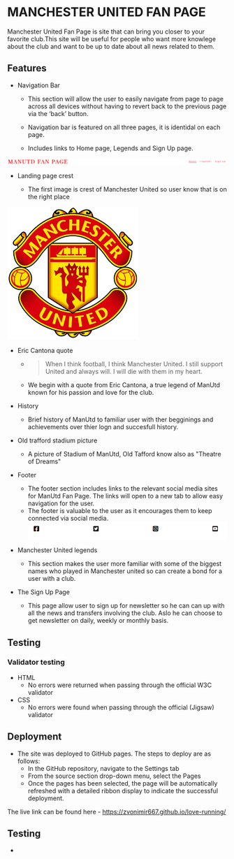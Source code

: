 # MANCHESTER UNITED FAN PAGE

Manchester United Fan Page is site that can bring you closer to your favorite club.This site will be useful for people who want more knowlege about the club and want to be up to date about all news related to them.

## Features

- Navigation Bar

  - This section will allow the user to easily navigate from page to page across all devices without having to revert back to the previous page via the ‘back’ button.
  
  - Navigation bar is featured on all three pages, it is identidal on each page.
  - Includes links to Home page, Legends and Sign Up page.

![Screenshot of navigation bar.](/assets/images/Navigation-bar.png)

- Landing page crest

  - The first image is  crest of Manchester United so user know that is on the right place

![Picture of ManUtd Crest.](/assets/images/crest-small.png)

- Eric Cantona quote

  - > When I think football, I think Manchester United. I still support United and always will. I will die with them in my heart.
  - We begin with a quote from Eric Cantona,  a true legend of ManUtd known for his passion and love for the club.

- History

  - Brief history of ManUtd to familiar user with ther begginings and achievements over thier logn and succesfull history.

- Old trafford stadium picture

  - A picture of Stadium of ManUtd, Old Tafford know also as "Theatre of Dreams"

- Footer

  - The footer section includes links to the relevant social media sites for ManUtd Fan Page. The links will open to a new tab to allow easy navigation for the user.
  - The footer is valuable to the user as it encourages them to keep connected via social media.
![Screenshot of footer](/assets/images/footer.png)

- Manchester United legends

  - This section makes the user more familiar with some of the biggest names who played in Manchester united so can create a bond for a user with a club.

- The Sign Up Page

  - This page allow user to sign up for newsletter so he can can up with all the news and transfers involving the club. Aslo he can choose to get newsletter on daily, weekly or monthly basis.

## Testing

### Validator testing

- HTML
  - No errors were returned when passing through the official W3C validator
- CSS
  - No errors were found when passing through the official (Jigsaw) validator

## Deployment

- The site was deployed to GitHub pages. The steps to deploy are as follows: 
  - In the GitHub repository, navigate to the Settings tab
  - From the source section drop-down menu, select the Pages
  - Once the pages has been selected, the page will be automatically refreshed with a detailed ribbon display to indicate the successful deployment.
  
The live link can be found here - <https://zvonimir667.github.io/love-running/>

## Testing

- 